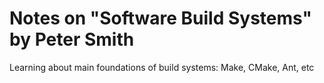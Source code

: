 # Notes on "Software Build Systems" by Peter Smith

Learning about main foundations of build systems: Make, CMake, Ant, etc
